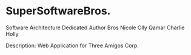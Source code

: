 # SuperSoftwareBros.
Software Architecture
Dedicated Author Bros
  Nicole
  Olly
  Qamar
  Charlie
  Holly

Description:
Web Application for Three Amigos Corp.

